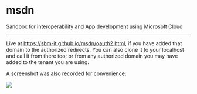 # msdn
Sandbox for interoperability and App development using Microsoft Cloud
___
Live at https://sbm-it.github.io/msdn/oauth2.html, if you have added that domain to the authorized redirects. You can also clone it to your localhost and call it from there too; or from any authorized domain you may have added to the tenant you are using.

A screenshot was also recorded for convenience:

<a href="https://www.youtube.com/audio?v=d5toFmz36NU" target="_blank"><img src=“https://sbm-it.github.io/msdn/oauth2.jpg” /></a>
